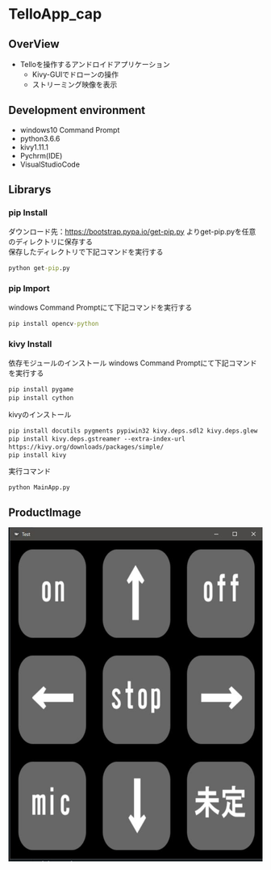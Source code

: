 # TelloApp_cap

## OverView
* Telloを操作するアンドロイドアプリケーション  
    * Kivy-GUIでドローンの操作
    * ストリーミング映像を表示

## Development environment
* windows10 Command Prompt
* python3.6.6
* kivy1.11.1
* Pychrm(IDE)
* VisualStudioCode

## Librarys

<h3>pip Install</h3>

ダウンロード先：https://bootstrap.pypa.io/get-pip.py よりget-pip.pyを任意のディレクトリに保存する  
保存したディレクトリで下記コマンドを実行する
```cmd
python get-pip.py
```
  
<h3>pip Import</h3>
windows Command Promptにて下記コマンドを実行する  
  
```cmd
pip install opencv-python
```
  
<h3>kivy Install</h3>
依存モジュールのインストール  
windows Command Promptにて下記コマンドを実行する  

```cmd
pip install pygame
pip install cython

```  

kivyのインストール
```
pip install docutils pygments pypiwin32 kivy.deps.sdl2 kivy.deps.glew
pip install kivy.deps.gstreamer --extra-index-url https://kivy.org/downloads/packages/simple/
pip install kivy
```

実行コマンド
```cmd
python MainApp.py
```

## ProductImage

<img src="product_image.jpg">